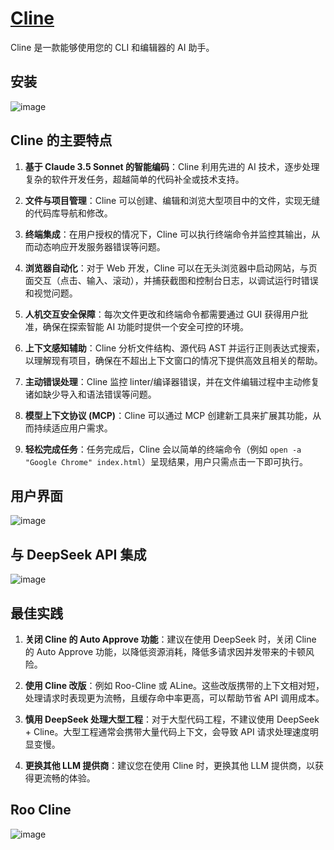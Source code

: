 # [Cline](https://github.com/cline/cline)

Cline 是一款能够使用您的 CLI 和编辑器的 AI 助手。

## 安装

![image](./assets/cline-00.png)

## Cline 的主要特点

1. **基于 Claude 3.5 Sonnet 的智能编码**：Cline 利用先进的 AI 技术，逐步处理复杂的软件开发任务，超越简单的代码补全或技术支持。

2. **文件与项目管理**：Cline 可以创建、编辑和浏览大型项目中的文件，实现无缝的代码库导航和修改。

3. **终端集成**：在用户授权的情况下，Cline 可以执行终端命令并监控其输出，从而动态响应开发服务器错误等问题。

4. **浏览器自动化**：对于 Web 开发，Cline 可以在无头浏览器中启动网站，与页面交互（点击、输入、滚动），并捕获截图和控制台日志，以调试运行时错误和视觉问题。

5. **人机交互安全保障**：每次文件更改和终端命令都需要通过 GUI 获得用户批准，确保在探索智能 AI 功能时提供一个安全可控的环境。

6. **上下文感知辅助**：Cline 分析文件结构、源代码 AST 并运行正则表达式搜索，以理解现有项目，确保在不超出上下文窗口的情况下提供高效且相关的帮助。

7. **主动错误处理**：Cline 监控 linter/编译器错误，并在文件编辑过程中主动修复诸如缺少导入和语法错误等问题。

8. **模型上下文协议 (MCP)**：Cline 可以通过 MCP 创建新工具来扩展其功能，从而持续适应用户需求。

9. **轻松完成任务**：任务完成后，Cline 会以简单的终端命令（例如 `open -a "Google Chrome" index.html`）呈现结果，用户只需点击一下即可执行。

## 用户界面

![image](./assets/cline-01.png)

## 与 DeepSeek API 集成

![image](./assets/cline-02.png)

## 最佳实践

1. **关闭 Cline 的 Auto Approve 功能**：建议在使用 DeepSeek 时，关闭 Cline 的 Auto Approve 功能，以降低资源消耗，降低多请求因并发带来的卡顿风险。

2. **使用 Cline 改版**：例如 Roo-Cline 或 ALine。这些改版携带的上下文相对短，处理请求时表现更为流畅，且缓存命中率更高，可以帮助节省 API 调用成本。

3. **慎用 DeepSeek 处理大型工程**：对于大型代码工程，不建议使用 DeepSeek + Cline。大型工程通常会携带大量代码上下文，会导致 API 请求处理速度明显变慢。

4. **更换其他 LLM 提供商**：建议您在使用 Cline 时，更换其他 LLM 提供商，以获得更流畅的体验。

## Roo Cline

![image](./assets/roocline-00.png)
